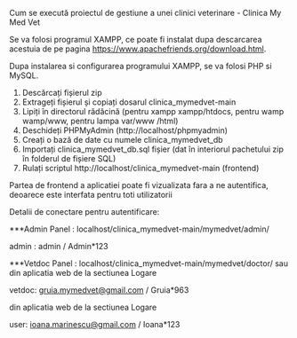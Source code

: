 Cum se execută proiectul de gestiune a unei clinici veterinare - Clinica My Med Vet

Se va folosi programul XAMPP, ce poate fi instalat dupa descarcarea acestuia de pe pagina https://www.apachefriends.org/download.html.

Dupa instalarea si configurarea programului XAMPP, se va folosi PHP si MySQL.

1. Descărcați fișierul zip
2. Extrageți fișierul și copiați dosarul clinica_mymedvet-main
3. Lipiți în directorul rădăcină (pentru xampp xampp/htdocs, pentru wamp wamp/www, pentru lampa var/www /html)
4. Deschideți PHPMyAdmin (http://localhost/phpmyadmin)
5. Creați o bază de date cu numele clinica_mymedvet_db
6. Importați clinica_mymedvet_db.sql fișier (dat în interiorul pachetului zip în folderul de fișiere SQL)
7. Rulați scriptul http://localhost/clinica_mymedvet-main (frontend)
   
Partea de frontend a aplicatiei poate fi vizualizata fara a ne autentifica, deoarece este interfata pentru toti utilizatorii 
   
Detalii de conectare pentru autentificare:

***Admin Panel : localhost/clinica_mymedvet-main/mymedvet/admin/

admin : admin / Admin*123

***Vetdoc Panel : localhost/clinica_mymedvet-main/mymedvet/doctor/ sau din aplicatia web de la sectiunea Logare

vetdoc: gruia.mymedvet@gmail.com / Gruia*963

din aplicatia web de la sectiunea Logare

user: ioana.marinescu@gmail.com / Ioana*123
